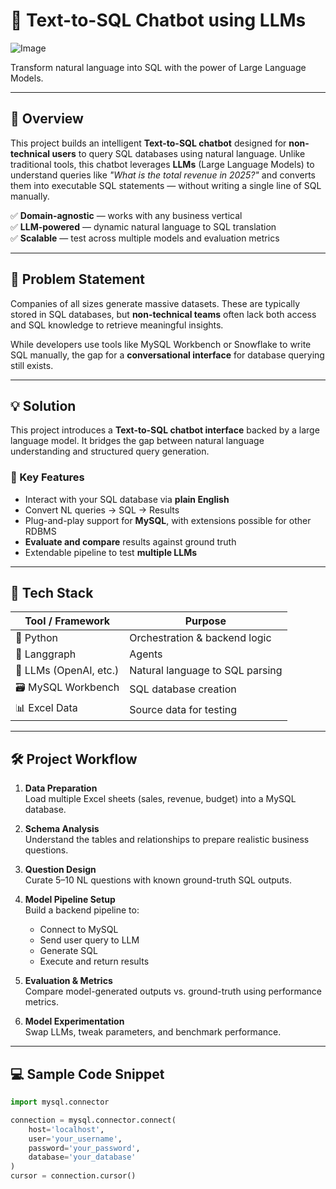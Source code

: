 # 🤖 Text-to-SQL Chatbot using LLMs

![Image](https://github.com/user-attachments/assets/6bc2171a-fc42-42eb-978c-13c75189b0f7)

Transform natural language into SQL with the power of Large Language Models.

---

## 🧠 Overview

This project builds an intelligent **Text-to-SQL chatbot** designed for **non-technical users** to query SQL databases using natural language. Unlike traditional tools, this chatbot leverages **LLMs** (Large Language Models) to understand queries like _"What is the total revenue in 2025?"_ and converts them into executable SQL statements — without writing a single line of SQL manually.

✅ **Domain-agnostic** — works with any business vertical  
✅ **LLM-powered** — dynamic natural language to SQL translation  
✅ **Scalable** — test across multiple models and evaluation metrics  

---

## 🚩 Problem Statement

Companies of all sizes generate massive datasets. These are typically stored in SQL databases, but **non-technical teams** often lack both access and SQL knowledge to retrieve meaningful insights.

While developers use tools like MySQL Workbench or Snowflake to write SQL manually, the gap for a **conversational interface** for database querying still exists.

---

## 💡 Solution

This project introduces a **Text-to-SQL chatbot interface** backed by a large language model. It bridges the gap between natural language understanding and structured query generation.

### 🎯 Key Features
- Interact with your SQL database via **plain English**
- Convert NL queries → SQL → Results
- Plug-and-play support for **MySQL**, with extensions possible for other RDBMS
- **Evaluate and compare** results against ground truth
- Extendable pipeline to test **multiple LLMs**

---

## 🔧 Tech Stack

| Tool / Framework | Purpose                         |
|------------------|----------------------------------|
| 🐍 Python         | Orchestration & backend logic    |
| 🤖 Langgraph     | Agents    |
| 💬 LLMs (OpenAI, etc.) | Natural language to SQL parsing |
| 🗃️ MySQL Workbench | SQL database creation            |
| 📊 Excel Data     | Source data for testing          |

---

## 🛠️ Project Workflow

1. **Data Preparation**  
   Load multiple Excel sheets (sales, revenue, budget) into a MySQL database.

2. **Schema Analysis**  
   Understand the tables and relationships to prepare realistic business questions.

3. **Question Design**  
   Curate 5–10 NL questions with known ground-truth SQL outputs.

4. **Model Pipeline Setup**  
   Build a backend pipeline to:
   - Connect to MySQL
   - Send user query to LLM
   - Generate SQL
   - Execute and return results

5. **Evaluation & Metrics**  
   Compare model-generated outputs vs. ground-truth using performance metrics.

6. **Model Experimentation**  
   Swap LLMs, tweak parameters, and benchmark performance.

---

## 💻 Sample Code Snippet

```python
import mysql.connector

connection = mysql.connector.connect(
    host='localhost',
    user='your_username',
    password='your_password',
    database='your_database'
)
cursor = connection.cursor()

